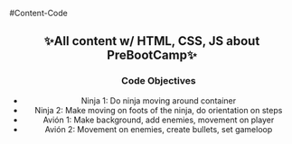#Content-Code
<h2 align="center">✨All content w/ HTML, CSS, JS about PreBootCamp✨</h2>

<ul align="center">
  <h3>Code Objectives</h3>
  <li>Ninja 1: Do ninja moving around container</li>
  <li>Ninja 2: Make moving on foots of the ninja, do orientation on steps</li>
  <li>Avión 1: Make background, add enemies, movement on player</li>
  <li>Avión 2: Movement on enemies, create bullets, set gameloop</li>
</ul>
